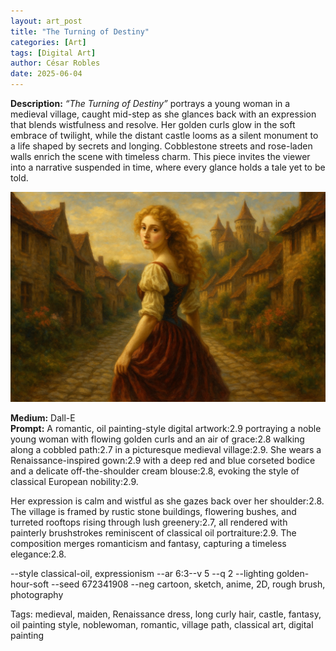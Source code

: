 ```yaml
---
layout: art_post
title: "The Turning of Destiny"
categories: [Art]
tags: [Digital Art]
author: César Robles
date: 2025-06-04
---
```

**Description:** *“The Turning of Destiny”* portrays a young woman in a medieval village, caught mid-step as she glances back with an expression that blends wistfulness and resolve. Her golden curls glow in the soft embrace of twilight, while the distant castle looms as a silent monument to a life shaped by secrets and longing. Cobblestone streets and rose-laden walls enrich the scene with timeless charm. This piece invites the viewer into a narrative suspended in time, where every glance holds a tale yet to be told.

![The Turning of Destiny](/imag/digital_art/the_turning_of_destiny.jpg)

**Medium:** Dall-E\
**Prompt:** A romantic, oil painting-style digital artwork:2.9 portraying a noble young woman with flowing golden curls and an air of grace:2.8 walking along a cobbled path:2.7 in a picturesque medieval village:2.9. She wears a Renaissance-inspired gown:2.9 with a deep red and blue corseted bodice and a delicate off-the-shoulder cream blouse:2.8, evoking the style of classical European nobility:2.9.

Her expression is calm and wistful as she gazes back over her shoulder:2.8. The village is framed by rustic stone buildings, flowering bushes, and turreted rooftops rising through lush greenery:2.7, all rendered with painterly brushstrokes reminiscent of classical oil portraiture:2.9. The composition merges romanticism and fantasy, capturing a timeless elegance:2.8.

--style classical-oil, expressionism --ar 6:3--v 5 --q 2 --lighting golden-hour-soft --seed 672341908 --neg cartoon, sketch, anime, 2D, rough brush, photography

Tags: medieval, maiden, Renaissance dress, long curly hair, castle, fantasy, oil painting style, noblewoman, romantic, village path, classical art, digital painting